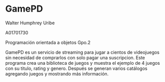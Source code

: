 # GamePD

Walter Humphrey Uribe 

A01701730 

Programación orientada a objetos Gpo.2 

GamePD es un servicio de streaming para jugar a cientos de 
videojuegos sin necesidad de comprarlos con solo pagar una suscripcion.
Este programa crea una biblioteca de juegos y muestra el ejemplo de
4 juegos con su titulo, rating y genero. Después se generan varios catálogos
agregando juegos y mostrando más información.

